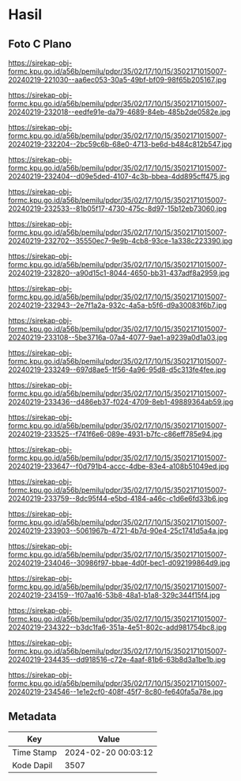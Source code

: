 # Hasil

## Foto C Plano

https://sirekap-obj-formc.kpu.go.id/a56b/pemilu/pdpr/35/02/17/10/15/3502171015007-20240219-221030--aa6ec053-30a5-49bf-bf09-98f65b205167.jpg

https://sirekap-obj-formc.kpu.go.id/a56b/pemilu/pdpr/35/02/17/10/15/3502171015007-20240219-232018--eedfe91e-da79-4689-84eb-485b2de0582e.jpg

https://sirekap-obj-formc.kpu.go.id/a56b/pemilu/pdpr/35/02/17/10/15/3502171015007-20240219-232204--2bc59c6b-68e0-4713-be6d-b484c812b547.jpg

https://sirekap-obj-formc.kpu.go.id/a56b/pemilu/pdpr/35/02/17/10/15/3502171015007-20240219-232404--d09e5ded-4107-4c3b-bbea-4dd895cff475.jpg

https://sirekap-obj-formc.kpu.go.id/a56b/pemilu/pdpr/35/02/17/10/15/3502171015007-20240219-232533--81b05f17-4730-475c-8d97-15b12eb73060.jpg

https://sirekap-obj-formc.kpu.go.id/a56b/pemilu/pdpr/35/02/17/10/15/3502171015007-20240219-232702--35550ec7-9e9b-4cb8-93ce-1a338c223390.jpg

https://sirekap-obj-formc.kpu.go.id/a56b/pemilu/pdpr/35/02/17/10/15/3502171015007-20240219-232820--a90d15c1-8044-4650-bb31-437adf8a2959.jpg

https://sirekap-obj-formc.kpu.go.id/a56b/pemilu/pdpr/35/02/17/10/15/3502171015007-20240219-232943--2e7f1a2a-932c-4a5a-b5f6-d9a30083f6b7.jpg

https://sirekap-obj-formc.kpu.go.id/a56b/pemilu/pdpr/35/02/17/10/15/3502171015007-20240219-233108--5be3716a-07a4-4077-9ae1-a9239a0d1a03.jpg

https://sirekap-obj-formc.kpu.go.id/a56b/pemilu/pdpr/35/02/17/10/15/3502171015007-20240219-233249--697d8ae5-1f56-4a96-95d8-d5c313fe4fee.jpg

https://sirekap-obj-formc.kpu.go.id/a56b/pemilu/pdpr/35/02/17/10/15/3502171015007-20240219-233436--d486eb37-f024-4709-8eb1-49889364ab59.jpg

https://sirekap-obj-formc.kpu.go.id/a56b/pemilu/pdpr/35/02/17/10/15/3502171015007-20240219-233525--f741f6e6-089e-4931-b7fc-c86eff785e94.jpg

https://sirekap-obj-formc.kpu.go.id/a56b/pemilu/pdpr/35/02/17/10/15/3502171015007-20240219-233647--f0d791b4-accc-4dbe-83e4-a108b51049ed.jpg

https://sirekap-obj-formc.kpu.go.id/a56b/pemilu/pdpr/35/02/17/10/15/3502171015007-20240219-233759--8dc95f44-e5bd-4184-a46c-c1d6e6fd33b6.jpg

https://sirekap-obj-formc.kpu.go.id/a56b/pemilu/pdpr/35/02/17/10/15/3502171015007-20240219-233903--5061967b-4721-4b7d-90e4-25c1741d5a4a.jpg

https://sirekap-obj-formc.kpu.go.id/a56b/pemilu/pdpr/35/02/17/10/15/3502171015007-20240219-234046--30986f97-bbae-4d0f-bec1-d092199864d9.jpg

https://sirekap-obj-formc.kpu.go.id/a56b/pemilu/pdpr/35/02/17/10/15/3502171015007-20240219-234159--1f07aa16-53b8-48a1-b1a8-329c344f15f4.jpg

https://sirekap-obj-formc.kpu.go.id/a56b/pemilu/pdpr/35/02/17/10/15/3502171015007-20240219-234322--b3dc1fa6-351a-4e51-802c-add981754bc8.jpg

https://sirekap-obj-formc.kpu.go.id/a56b/pemilu/pdpr/35/02/17/10/15/3502171015007-20240219-234435--dd918516-c72e-4aaf-81b6-63b8d3a1be1b.jpg

https://sirekap-obj-formc.kpu.go.id/a56b/pemilu/pdpr/35/02/17/10/15/3502171015007-20240219-234546--1e1e2cf0-408f-45f7-8c80-fe640fa5a78e.jpg


## Metadata

| Key        | Value               |
| ---------- | ------------------- |
| Time Stamp | 2024-02-20 00:03:12 |
| Kode Dapil | 3507                |



